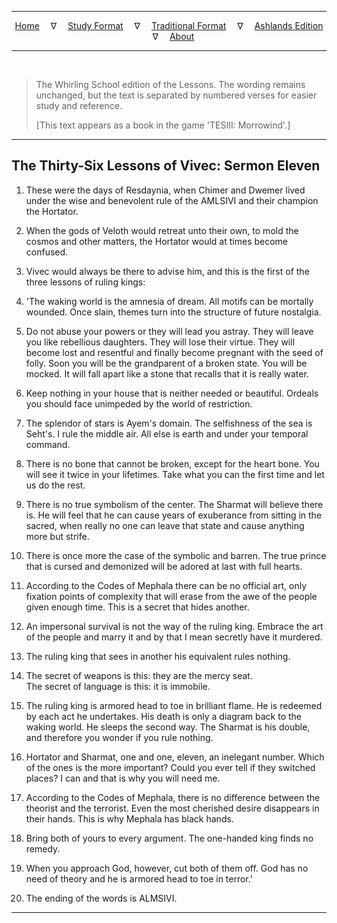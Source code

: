 
---

<!--- Jekyll Page Links -->

<center>
<a href="../../../index.html">Home</a>
&emsp;&nabla;&emsp;
<a href="../../index-study.html">Study Format</a>
&emsp;&nabla;&emsp;
<a href="../../index-traditional.html">Traditional Format</a>
&emsp;&nabla;&emsp;
<a href="../../index-ashlands.html">Ashlands Edition</a>
&emsp;&nabla;&emsp;
<a href="../../../about.html">About</a>
</center>

<!--- Markdown Body Below: -->

---

&emsp;

> The Whirling School edition of the Lessons. The wording remains unchanged, but the text is separated by numbered verses for easier study and reference.
>
> \[This text appears as a book in the game 'TESIII: Morrowind'.\]

---

## The Thirty-Six Lessons of Vivec: Sermon Eleven

1. These were the days of Resdaynia, when Chimer and Dwemer lived under the wise and benevolent rule of the AMLSIVI and their champion the Hortator.

2. When the gods of Veloth would retreat unto their own, to mold the cosmos and other matters, the Hortator would at times become confused.

3. Vivec would always be there to advise him, and this is the first of the three lessons of ruling kings:

4. 'The waking world is the amnesia of dream. All motifs can be mortally wounded. Once slain, themes turn into the structure of future nostalgia.

5. Do not abuse your powers or they will lead you astray. They will leave you like rebellious daughters. They will lose their virtue. They will become lost and resentful and finally become pregnant with the seed of folly. Soon you will be the grandparent of a broken state. You will be mocked. It will fall apart like a stone that recalls that it is really water.

6. Keep nothing in your house that is neither needed or beautiful.
Ordeals you should face unimpeded by the world of restriction.

7. The splendor of stars is Ayem's domain. The selfishness of the sea is Seht's. I rule the middle air. All else is earth and under your temporal command.

8. There is no bone that cannot be broken, except for the heart bone. You will see it twice in your lifetimes. Take what you can the first time and let us do the rest.

9. There is no true symbolism of the center. The Sharmat will believe there is. He will feel that he can cause years of exuberance from sitting in the sacred, when really no one can leave that state and cause anything more but strife.

10. There is once more the case of the symbolic and barren. The true prince that is cursed and demonized will be adored at last with full hearts.

11. According to the Codes of Mephala there can be no official art, only fixation points of complexity that will erase from the awe of the people given enough time. This is a secret that hides another.

12. An impersonal survival is not the way of the ruling king. Embrace the art of the people and marry it and by that I mean secretly have it murdered.

13. The ruling king that sees in another his equivalent rules nothing.

14. The secret of weapons is this: they are the mercy seat.\
The secret of language is this: it is immobile.

15. The ruling king is armored head to toe in brilliant flame. He is redeemed by each act he undertakes. His death is only a diagram back to the waking world. He sleeps the second way. The Sharmat is his double, and therefore you wonder if you rule nothing.

16. Hortator and Sharmat, one and one, eleven, an inelegant number. Which of the ones is the more important? Could you ever tell if they switched places? I can and that is why you will need me.

17. According to the Codes of Mephala, there is no difference between the theorist and the terrorist. Even the most cherished desire disappears in their hands. This is why Mephala has black hands.

18. Bring both of yours to every argument. The one-handed king finds no remedy.

19. When you approach God, however, cut both of them off. God has no need of theory and he is armored head to toe in terror.'

20. The ending of the words is ALMSIVI.

---
